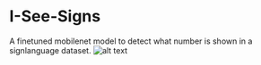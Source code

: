 # I-See-Signs

A finetuned mobilenet model to detect what number is shown in a signlanguage dataset.
![alt text](http://url/to/img.png)
